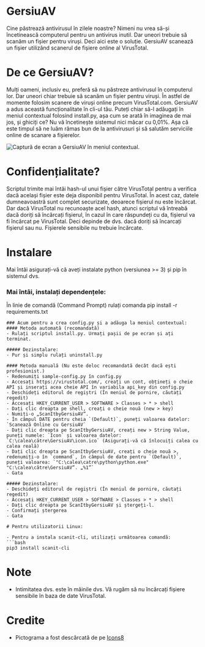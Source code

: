 # GersiuAV
Cine păstrează antivirusul în zilele noastre? Nimeni nu vrea să-și încetinească computerul pentru un antivirus inutil. Dar uneori trebuie să scanăm un fișier pentru viruși. Deci aici este o soluție. GersiuAV scanează un fișier utilizând scanerul de fișiere online al VirusTotal.

# De ce GersiuAV?
Mulți oameni, inclusiv eu, preferă să nu păstreze antivirusul în computerul lor. Dar uneori chiar trebuie să scanăm un fișier pentru viruși. În astfel de momente folosim scanere de viruși online precum VirusTotal.com. GersiuAV a adus această funcționalitate în cli-ul tău. Puteți chiar să-l adăugați în meniul contextual folosind install.py, așa cum se arată în imaginea de mai jos, și ghiciți ce? Nu vă încetinește sistemul nici măcar cu 0,01%. Așa că este timpul să ne luăm rămas bun de la antivirusuri și să salutăm serviciile online de scanare a fișierelor.

![Captură de ecran a GersiuAV în meniul contextual.](https://telegra.ph/file/b2891e4f6ac3fcce0f578.png)

# Confidențialitate?
Scriptul trimite mai întâi hash-ul unui fișier către VirusTotal pentru a verifica dacă același fișier este deja disponibil pentru VirusTotal. În acest caz, datele dumneavoastră sunt complet securizate, deoarece fișierul nu este încărcat. Dar dacă VirusTotal nu recunoaște acel hash, atunci scriptul vă întreabă dacă doriți să încărcați fișierul, în cazul în care răspundeți cu da, fișierul va fi încărcat pe VirusTotal. Deci depinde de dvs. dacă doriți să încarcați fișierul sau nu. Fișierele sensibile nu trebuie încărcate.

# Instalare
Mai întâi asigurați-vă că aveți instalate python (versiunea >= 3) și pip în sistemul dvs.

### Mai întâi, instalați dependențele:
În linie de comandă (Command Prompt) rulați comanda
pip install -r requirements.txt
```
### Acum pentru a crea config.py și a adăuga la meniul contextual:
#### Metoda automată (recomandată)
- Rulați scriptul install.py. Urmați pașii de pe ecran și ați terminat.

##### Dezinstalare:
- Pur și simplu rulați uninstall.py

#### Metoda manuală (Nu este deloc recomandată decât dacă ești profesionist.)
- Redenumiți sample-config.py în config.py
- Accesați https://virustotal.com/, creați un cont, obțineți o cheie API și inserați acea cheie API în variabila api_key din config.py
- Deschideți editorul de regiștri (În meniul de pornire, căutați regedit)
- Accesați HKEY_CURRENT_USER > SOFTWARE > Classes > * > shell
- Dați clic dreapta pe shell, creați o cheie nouă (new > key)
- Numiți-o „ScanItbyGersiuAV”.
- În câmpul DATE pentru cheia `(Default)`, puneți valoarea datelor: `Scanează Online cu GersiuAV`
- Dați clic dreapta pe ScanItbyGersiuAV, creați new > String Value, puneți numele: `Icon` și valoarea datelor: `C:\calea\către\GersiuAV\icon.ico` (Asigurați-vă că înlocuiți calea cu calea reală)
- Dați clic dreapta pe ScanItbyGersiuAV, creați o cheie nouă >, redenumiți-o în `command`, în câmpul de date pentru `(Default)`, puneți valoarea: `"C:\calea\catre\python\python.exe" "C:\calea\către\GersiuAV”. „%1”`
- Gata

##### Dezinstalare:
- Deschideți editorul de regiștri (În meniul de pornire, căutați regedit)
- Accesați HKEY_CURRENT_USER > SOFTWARE > Classes > * > shell
- Dați clic dreapta pe ScanItbyGersiuAV și ștergeți-l.
- Confirmați ștergerea
- Gata

# Pentru utilizatorii Linux:

- Pentru a instala scanit-cli, utilizați următoarea comandă:
```bash
pip3 install scanit-cli
```
# Note
- Intimitatea dvs. este în mâinile dvs. Vă rugăm să nu încărcați fișiere sensibile în baza de date VirusTotal.

# Credite
- Pictograma a fost descărcată de pe <a target="_blank" href="https://icons8.com">Icons8</a>
